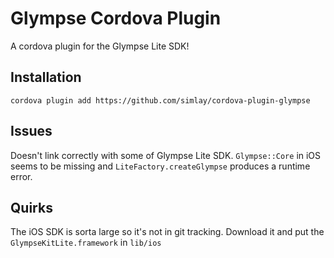 # Glympse Cordova Plugin

A cordova plugin for the Glympse Lite SDK!

## Installation
    cordova plugin add https://github.com/simlay/cordova-plugin-glympse

## Issues

Doesn't link correctly with some of Glympse Lite SDK. `Glympse::Core` in iOS
seems to be missing and `LiteFactory.createGlympse` produces a runtime error.

## Quirks

The iOS SDK is sorta large so it's not in git tracking. Download it and put the
`GlympseKitLite.framework` in `lib/ios`

